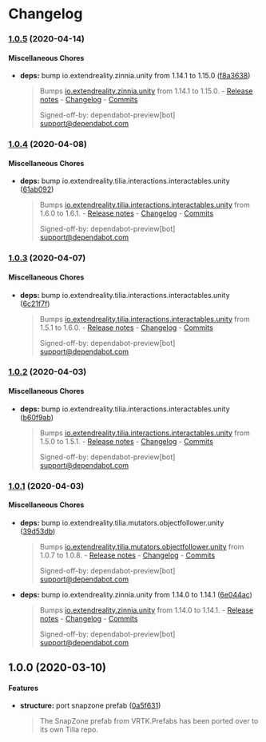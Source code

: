 # Changelog

### [1.0.5](https://github.com/ExtendRealityLtd/Tilia.Interactions.SnapZone.Unity/compare/v1.0.4...v1.0.5) (2020-04-14)

#### Miscellaneous Chores

* **deps:** bump io.extendreality.zinnia.unity from 1.14.1 to 1.15.0 ([f8a3638](https://github.com/ExtendRealityLtd/Tilia.Interactions.SnapZone.Unity/commit/f8a3638b37d5a39dec50bf213e9c7e09f36f8c92))
  > Bumps [io.extendreality.zinnia.unity](https://github.com/ExtendRealityLtd/Zinnia.Unity) from 1.14.1 to 1.15.0. - [Release notes](https://github.com/ExtendRealityLtd/Zinnia.Unity/releases) - [Changelog](https://github.com/ExtendRealityLtd/Zinnia.Unity/blob/master/CHANGELOG.md) - [Commits](https://github.com/ExtendRealityLtd/Zinnia.Unity/compare/v1.14.1...v1.15.0)
  > 
  > Signed-off-by: dependabot-preview[bot] <support@dependabot.com>

### [1.0.4](https://github.com/ExtendRealityLtd/Tilia.Interactions.SnapZone.Unity/compare/v1.0.3...v1.0.4) (2020-04-08)

#### Miscellaneous Chores

* **deps:** bump io.extendreality.tilia.interactions.interactables.unity ([61ab092](https://github.com/ExtendRealityLtd/Tilia.Interactions.SnapZone.Unity/commit/61ab09275f15cae7aed41a77fc486ce0bb34abed))
  > Bumps [io.extendreality.tilia.interactions.interactables.unity](https://github.com/ExtendRealityLtd/Tilia.Interactions.Interactables.Unity) from 1.6.0 to 1.6.1. - [Release notes](https://github.com/ExtendRealityLtd/Tilia.Interactions.Interactables.Unity/releases) - [Changelog](https://github.com/ExtendRealityLtd/Tilia.Interactions.Interactables.Unity/blob/master/CHANGELOG.md) - [Commits](https://github.com/ExtendRealityLtd/Tilia.Interactions.Interactables.Unity/compare/v1.6.0...v1.6.1)
  > 
  > Signed-off-by: dependabot-preview[bot] <support@dependabot.com>

### [1.0.3](https://github.com/ExtendRealityLtd/Tilia.Interactions.SnapZone.Unity/compare/v1.0.2...v1.0.3) (2020-04-07)

#### Miscellaneous Chores

* **deps:** bump io.extendreality.tilia.interactions.interactables.unity ([6c21f7f](https://github.com/ExtendRealityLtd/Tilia.Interactions.SnapZone.Unity/commit/6c21f7fbb78a43f17659facf7c03eb5fd659fa4d))
  > Bumps [io.extendreality.tilia.interactions.interactables.unity](https://github.com/ExtendRealityLtd/Tilia.Interactions.Interactables.Unity) from 1.5.1 to 1.6.0. - [Release notes](https://github.com/ExtendRealityLtd/Tilia.Interactions.Interactables.Unity/releases) - [Changelog](https://github.com/ExtendRealityLtd/Tilia.Interactions.Interactables.Unity/blob/master/CHANGELOG.md) - [Commits](https://github.com/ExtendRealityLtd/Tilia.Interactions.Interactables.Unity/compare/v1.5.1...v1.6.0)
  > 
  > Signed-off-by: dependabot-preview[bot] <support@dependabot.com>

### [1.0.2](https://github.com/ExtendRealityLtd/Tilia.Interactions.SnapZone.Unity/compare/v1.0.1...v1.0.2) (2020-04-03)

#### Miscellaneous Chores

* **deps:** bump io.extendreality.tilia.interactions.interactables.unity ([b60f9ab](https://github.com/ExtendRealityLtd/Tilia.Interactions.SnapZone.Unity/commit/b60f9ab5a6b52db3bbf9e224adbf0f60dd03c41c))
  > Bumps [io.extendreality.tilia.interactions.interactables.unity](https://github.com/ExtendRealityLtd/Tilia.Interactions.Interactables.Unity) from 1.5.0 to 1.5.1. - [Release notes](https://github.com/ExtendRealityLtd/Tilia.Interactions.Interactables.Unity/releases) - [Changelog](https://github.com/ExtendRealityLtd/Tilia.Interactions.Interactables.Unity/blob/master/CHANGELOG.md) - [Commits](https://github.com/ExtendRealityLtd/Tilia.Interactions.Interactables.Unity/compare/v1.5.0...v1.5.1)
  > 
  > Signed-off-by: dependabot-preview[bot] <support@dependabot.com>

### [1.0.1](https://github.com/ExtendRealityLtd/Tilia.Interactions.SnapZone.Unity/compare/v1.0.0...v1.0.1) (2020-04-03)

#### Miscellaneous Chores

* **deps:** bump io.extendreality.tilia.mutators.objectfollower.unity ([39d53db](https://github.com/ExtendRealityLtd/Tilia.Interactions.SnapZone.Unity/commit/39d53db3d90fc96ab513259142958a1866864195))
  > Bumps [io.extendreality.tilia.mutators.objectfollower.unity](https://github.com/ExtendRealityLtd/Tilia.Mutators.ObjectFollower.Unity) from 1.0.7 to 1.0.8. - [Release notes](https://github.com/ExtendRealityLtd/Tilia.Mutators.ObjectFollower.Unity/releases) - [Changelog](https://github.com/ExtendRealityLtd/Tilia.Mutators.ObjectFollower.Unity/blob/master/CHANGELOG.md) - [Commits](https://github.com/ExtendRealityLtd/Tilia.Mutators.ObjectFollower.Unity/compare/v1.0.7...v1.0.8)
  > 
  > Signed-off-by: dependabot-preview[bot] <support@dependabot.com>
* **deps:** bump io.extendreality.zinnia.unity from 1.14.0 to 1.14.1 ([6e044ac](https://github.com/ExtendRealityLtd/Tilia.Interactions.SnapZone.Unity/commit/6e044ac92dda5802bc1663231975e88d286ac9d5))
  > Bumps [io.extendreality.zinnia.unity](https://github.com/ExtendRealityLtd/Zinnia.Unity) from 1.14.0 to 1.14.1. - [Release notes](https://github.com/ExtendRealityLtd/Zinnia.Unity/releases) - [Changelog](https://github.com/ExtendRealityLtd/Zinnia.Unity/blob/master/CHANGELOG.md) - [Commits](https://github.com/ExtendRealityLtd/Zinnia.Unity/compare/v1.14.0...v1.14.1)
  > 
  > Signed-off-by: dependabot-preview[bot] <support@dependabot.com>

## 1.0.0 (2020-03-10)

#### Features

* **structure:** port snapzone prefab ([0a5f631](https://github.com/ExtendRealityLtd/Tilia.Interactions.SnapZone.Unity/commit/0a5f63186a93c891a7456bbfa1b5ffa3c2146130))
  > The SnapZone prefab from VRTK.Prefabs has been ported over to its own Tilia repo.
